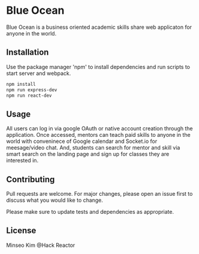 # Blue Ocean

  Blue Ocean is a business oriented academic skills share web applicaton for anyone in the world.

## Installation

  Use the package manager 'npm' to install dependencies and run scripts to start server and webpack.

```bash
npm install
npm run express-dev
npm run react-dev
```

## Usage

  All users can log in via google OAuth or native account creation through the application. 
  Once accessed, mentors can teach paid skills to anyone in the world with conveninece of Google calendar and Socket.io for meesage/video chat. 
  And, students can search for mentor and skill via smart search on the landing page and sign up for classes they are interested in.
  

## Contributing

  Pull requests are welcome. 
  For major changes, please open an issue first to discuss what you would like to change.

  Please make sure to update tests and dependencies as appropriate.


## License

  Minseo Kim @Hack Reactor
